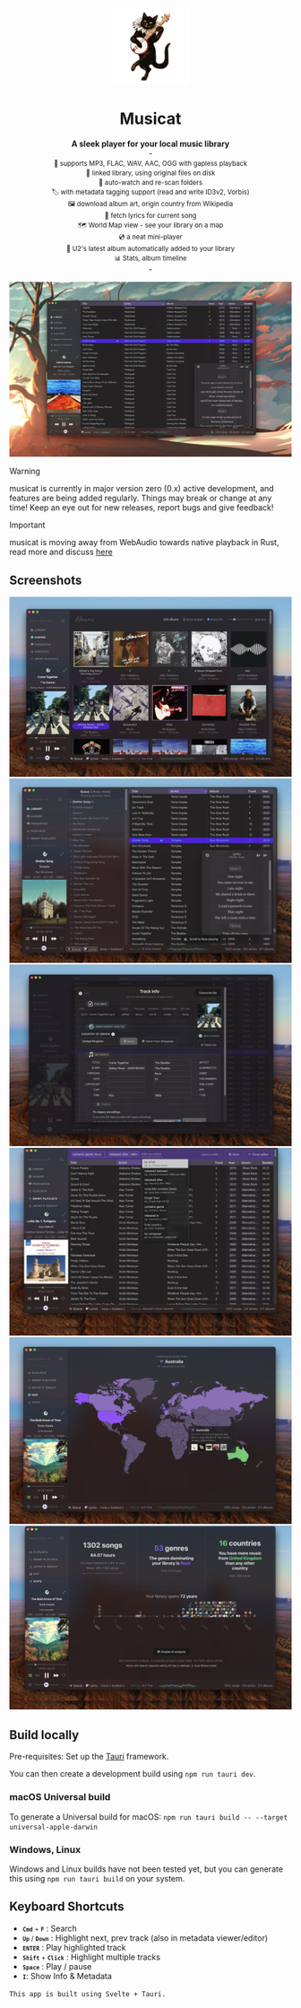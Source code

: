 <p align="center">
<img height="140" src="src-tauri/icons/Square310x310Logo.png">
</p>
<h1 align="center">Musicat</h1>
<p align="center">
<b>A sleek player for your local music library</b>
<br/>
-
<br/>
<small>🎵 supports MP3, FLAC, WAV, AAC, OGG with gapless playback</small>
<br/>
<small>🔗 linked library, using original files on disk</small>
<br/>
<small>👀 auto-watch and re-scan folders</small>
<br/>
<small>🏷 with metadata tagging support (read and write ID3v2, Vorbis)</small>
<br/>
<small>🖼 download album art, origin country from Wikipedia
</small>
<br/>
<small>🎤 fetch lyrics for current song
</small>
<br/>
<small>🗺 World Map view - see your library on a map
</small>
<br/>
<small>💿 a neat mini-player
</small>
<br/>
<small>🎸 U2's latest album automatically added to your library
</small>
<br/>
<small>📊 Stats, album timeline
</small>
<br/>
  -
</p>

![screenshot](docs/musicat-feb-2024.jpg)

> [!WARNING]
> musicat is currently in major version zero (0.x) active development, and features are being added regularly. Things may break or change at any time! Keep an eye out for new releases, report bugs and give feedback!

> [!IMPORTANT]
> musicat is moving away from WebAudio towards native playback in Rust, read more and discuss [here](https://github.com/basharovV/musicat/discussions/6)

## Screenshots
![screenshot](docs/albums.jpg)
![screenshot](docs/queue.jpg)
![screenshot](docs/track-info.jpg)
![screenshot](docs/smart-query.jpg)
![screenshot](docs/map.jpg)
![screenshot](docs/stats.jpg)

## Build locally

Pre-requisites: Set up the [Tauri](https://tauri.app/) framework.

You can then create a development build using `npm run tauri dev`.

### macOS Universal build

To generate a Universal build for macOS:
`npm run tauri build -- --target universal-apple-darwin`

### Windows, Linux

Windows and Linux builds have not been tested yet, but you can generate this using `npm run tauri build` on your system.

## Keyboard Shortcuts

-   <small><kbd>**`Cmd`**</kbd> + <kbd>**`F`**</kbd></small> : Search
-   <small><kbd>**`Up`**</kbd> / <kbd>**`Down`**</kbd></small> : Highlight next, prev track (also in metadata viewer/editor)
-   <small><kbd>**`ENTER`**</kbd></small> : Play highlighted track
-   <small><kbd>**`Shift`**</kbd> + <kbd>**`Click`**</kbd></small> : Highlight multiple tracks
-   <small><kbd>**`Space`**</kbd></small> : Play / pause
-   <small><kbd>**`I`**</kbd></small>: Show Info & Metadata

`This app is built using Svelte + Tauri.`
